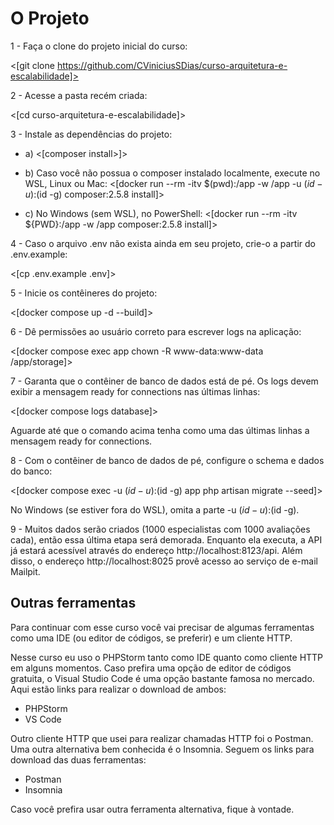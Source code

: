 # O Projeto

1 - Faça o clone do projeto inicial do curso:

<[git clone https://github.com/CViniciusSDias/curso-arquitetura-e-escalabilidade]>

2 - Acesse a pasta recém criada:

<[cd curso-arquitetura-e-escalabilidade]>

3 - Instale as dependências do projeto:

-   a)
    <[composer install>]>

-   b) Caso você não possua o composer instalado localmente, execute no WSL, Linux ou Mac:
    <[docker run --rm -itv $(pwd):/app -w /app -u $(id -u):$(id -g) composer:2.5.8 install]>

-   c) No Windows (sem WSL), no PowerShell:
    <[docker run --rm -itv ${PWD}:/app -w /app composer:2.5.8 install]>

4 - Caso o arquivo .env não exista ainda em seu projeto, crie-o a partir do .env.example:

<[cp .env.example .env]>

5 - Inicie os contêineres do projeto:

<[docker compose up -d --build]>

6 - Dê permissões ao usuário correto para escrever logs na aplicação:

<[docker compose exec app chown -R www-data:www-data /app/storage]>

7 - Garanta que o contêiner de banco de dados está de pé. Os logs devem exibir a mensagem ready for connections nas últimas linhas:

<[docker compose logs database]>

Aguarde até que o comando acima tenha como uma das últimas linhas a mensagem ready for connections.

8 - Com o contêiner de banco de dados de pé, configure o schema e dados do banco:

<[docker compose exec -u $(id -u):$(id -g) app php artisan migrate --seed]>

No Windows (se estiver fora do WSL), omita a parte -u $(id -u):$(id -g).

9 - Muitos dados serão criados (1000 especialistas com 1000 avaliações cada), então essa última etapa será demorada. Enquanto ela executa, a API já estará acessível através do endereço http://localhost:8123/api. Além disso, o endereço http://localhost:8025 provê acesso ao serviço de e-mail Mailpit.

## Outras ferramentas

Para continuar com esse curso você vai precisar de algumas ferramentas como uma IDE (ou editor de códigos, se preferir) e um cliente HTTP.

Nesse curso eu uso o PHPStorm tanto como IDE quanto como cliente HTTP em alguns momentos. Caso prefira uma opção de editor de códigos gratuita, o Visual Studio Code é uma opção bastante famosa no mercado. Aqui estão links para realizar o download de ambos:

-   PHPStorm
-   VS Code

Outro cliente HTTP que usei para realizar chamadas HTTP foi o Postman. Uma outra alternativa bem conhecida é o Insomnia. Seguem os links para download das duas ferramentas:

-   Postman
-   Insomnia

Caso você prefira usar outra ferramenta alternativa, fique à vontade.
